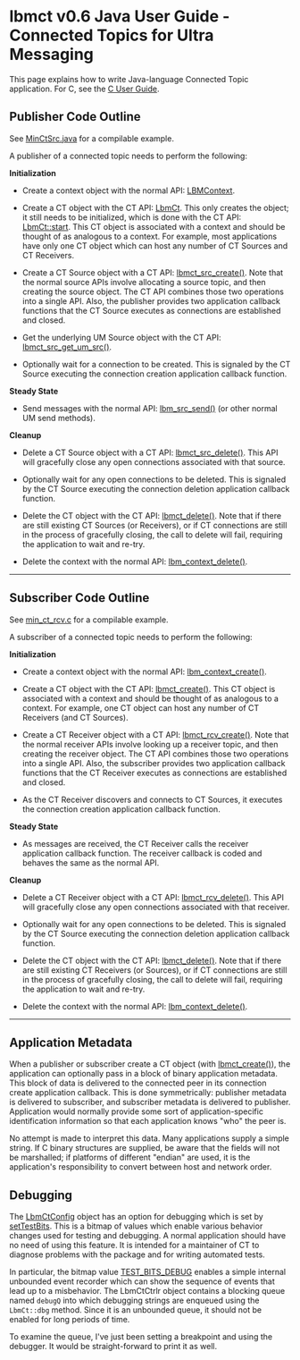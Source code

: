 # lbmct v0.6 Java User Guide - Connected Topics for Ultra Messaging

This page explains how to write Java-language Connected Topic application.
For C, see the [C User Guide](Userguide.md).

## Publisher Code Outline

See [MinCtSrc.java](../java/MinCtSrc.java) for a compilable example.

A publisher of a connected topic needs to perform the following:

**Initialization**

* Create a context object with the normal API:
[LBMContext](https://ultramessaging.github.io/currdoc/doc/JavaAPI/classcom_1_1latencybusters_1_1lbm_1_1LBMContext.html#ad6173b302534ee9011ce56897a6952ac).

* Create a CT object with the CT API:
[LbmCt](https://ultramessaging.github.io/lbmct/javadoc/com/latencybusters/lbmct/LbmCt.html#LbmCt--).
This only creates the object; it still needs to be initialized, which is done with the CT API:
[LbmCt::start](https://ultramessaging.github.io/lbmct/javadoc/com/latencybusters/lbmct/LbmCt.html#start-com.latencybusters.lbm.LBMContext-com.latencybusters.lbmct.LbmCtConfig-java.nio.ByteBuffer-).
This CT object is associated with a context and should be thought of as
analogous to a context.
For example, most applications have only one CT object which can host any
number of CT Sources and CT Receivers.

* Create a CT Source object with a CT API:
[lbmct_src_create()](#lbmct_src_create).
Note that the normal source APIs involve allocating a source topic,
and then creating the source object.
The CT API combines those two operations into a single API.
Also, the publisher provides two application callback functions
that the CT Source executes as connections are established and closed.

* Get the underlying UM Source object with the CT API:
[lbmct_src_get_um_src()](#lbmct_src_get_um_src).

* Optionally wait for a connection to be created.
This is signaled by the CT Source executing the connection creation application
callback function.

**Steady State**

* Send messages with the normal API:
[lbm_src_send()](https://ultramessaging.github.io/currdoc/doc/API/lbm_8h.html#a91f4b9cb04fe1323ec56833211cc5cb7)
(or other normal UM send methods).

**Cleanup**

* Delete a CT Source object with a CT API:
[lbmct_src_delete()](#lbmct_src_delete).
This API will gracefully close any open connections associated with that
source.

* Optionally wait for any open connections to be deleted.
This is signaled by the CT Source executing the connection deletion application
callback function.

* Delete the CT object with the CT API:
[lbmct_delete()](#lbmct_delete).
Note that if there are still existing CT Sources (or Receivers),
or if CT connections are still in the process of gracefully closing,
the call to delete will fail,
requiring the application to wait and re-try.

* Delete the context with the normal API:
[lbm_context_delete()](https://ultramessaging.github.io/currdoc/doc/API/lbm_8h.html#a962bfceb336c65191ba08497ac70602b).

---

## Subscriber Code Outline

See [min_ct_rcv.c](../c/min_ct_rcv.c) for a compilable example.

A subscriber of a connected topic needs to perform the following:

**Initialization**

* Create a context object with the normal API:
[lbm_context_create()](https://ultramessaging.github.io/currdoc/doc/API/lbm_8h.html#a8058947690bd0995bc2c59d4a61b462f).

* Create a CT object with the CT API:
[lbmct_create()](#lbmct_create).
This CT object is associated with a context and should be thought of as
analogous to a context.
For example, one CT object can host any number of CT Receivers (and CT Sources).

* Create a CT Receiver object with a CT API:
[lbmct_rcv_create()](#lbmct_rcv_create).
Note that the normal receiver APIs involve looking up a receiver topic,
and then creating the receiver object.
The CT API combines those two operations into a single API.
Also, the subscriber provides two application callback functions
that the CT Receiver executes as connections are established and closed.

* As the CT Receiver discovers and connects to CT Sources,
it executes the connection creation application callback function.

**Steady State**

* As messages are received, the CT Receiver calls the receiver
application callback function.
The receiver callback is coded and behaves the same as the normal API.

**Cleanup**

* Delete a CT Receiver object with a CT API:
[lbmct_rcv_delete()](#lbmct_rcv_delete).
This API will gracefully close any open connections associated with that
receiver.

* Optionally wait for any open connections to be deleted.
This is signaled by the CT Source executing the connection deletion application
callback function.

* Delete the CT object with the CT API:
[lbmct_delete()](#lbmct_delete).
Note that if there are still existing CT Receivers (or Sources),
or if CT connections are still in the process of gracefully closing,
the call to delete will fail,
requiring the application to wait and re-try.

* Delete the context with the normal API:
[lbm_context_delete()](https://ultramessaging.github.io/currdoc/doc/API/lbm_8h.html#a962bfceb336c65191ba08497ac70602b).

---

## Application Metadata

When a publisher or subscriber create a CT object
(with [lbmct_create()](#lbmct_create)),
the application can optionally pass in a block of binary application metadata.
This block of data is delivered to the connected peer in its connection
create application callback.
This is done symmetrically: publisher metadata is delivered to subscriber,
and subscriber metadata is delivered to publisher.
Application would normally provide some sort of application-specific
identification information so that each application knows "who" the peer is.

No attempt is made to interpret this data.
Many applications supply a simple string.
If C binary structures are supplied, be aware that the fields will not be
marshalled; if platforms of different "endian" are used,
it is the application's responsibility to convert between host and network
order.

## Debugging

The [LbmCtConfig](https://ultramessaging.github.io/lbmct/javadoc/com/latencybusters/lbmct/LbmCtConfig.html)
object has an option for debugging which is set by
[setTestBits](https://ultramessaging.github.io/lbmct/javadoc/com/latencybusters/lbmct/LbmCtConfig.html#setTestBits-int-).
This is a bitmap of values which enable various behavior changes used for testing and debugging.
A normal application should have no need of using this feature.
It is intended for a maintainer of CT to diagnose problems with the package and for writing automated tests.

In particular, the bitmap value
[TEST_BITS_DEBUG](https://ultramessaging.github.io/lbmct/javadoc/com/latencybusters/lbmct/LbmCtConfig.html#TEST_BITS_DEBUG)
enables a simple internal unbounded event recorder which can show the sequence of events that lead up to
a misbehavior.
The LbmCtCtrlr object contains a blocking queue named `debugQ` into which debugging strings are enqueued
using the `LbmCt::dbg` method.
Since it is an unbounded queue, it should not be enabled for long periods of time.

To examine the queue, I've just been setting a breakpoint and using the debugger.
It would be straight-forward to print it as well.
